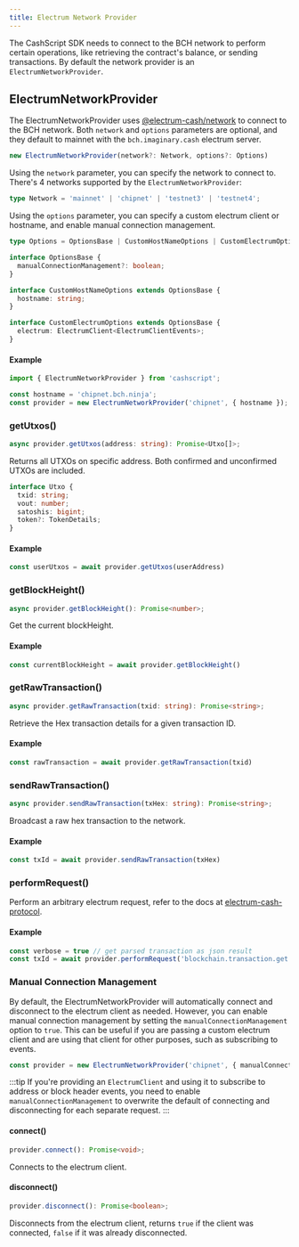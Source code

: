 ```yaml
---
title: Electrum Network Provider
---
```


The CashScript SDK needs to connect to the BCH network to perform certain operations, like retrieving the contract's balance, or sending transactions. By default the network provider is an `ElectrumNetworkProvider`.

## ElectrumNetworkProvider

The ElectrumNetworkProvider uses [@electrum-cash/network][electrum-cash] to connect to the BCH network. Both `network` and `options` parameters are optional, and they default to mainnet with the `bch.imaginary.cash` electrum server.

```ts
new ElectrumNetworkProvider(network?: Network, options?: Options)
```

Using the `network` parameter, you can specify the network to connect to. There's 4 networks supported by the `ElectrumNetworkProvider`:

```ts
type Network = 'mainnet' | 'chipnet' | 'testnet3' | 'testnet4';
```

Using the `options` parameter, you can specify a custom electrum client or hostname, and enable manual connection management.

```ts
type Options = OptionsBase | CustomHostNameOptions | CustomElectrumOptions;

interface OptionsBase {
  manualConnectionManagement?: boolean;
}

interface CustomHostNameOptions extends OptionsBase {
  hostname: string;
}

interface CustomElectrumOptions extends OptionsBase {
  electrum: ElectrumClient<ElectrumClientEvents>;
}
```

#### Example
```ts
import { ElectrumNetworkProvider } from 'cashscript';

const hostname = 'chipnet.bch.ninja';
const provider = new ElectrumNetworkProvider('chipnet', { hostname });
```

### getUtxos()
```ts
async provider.getUtxos(address: string): Promise<Utxo[]>;
```
Returns all UTXOs on specific address. Both confirmed and unconfirmed UTXOs are included.

```ts
interface Utxo {
  txid: string;
  vout: number;
  satoshis: bigint;
  token?: TokenDetails;
}
```

#### Example
```ts
const userUtxos = await provider.getUtxos(userAddress)
```

### getBlockHeight()
```ts
async provider.getBlockHeight(): Promise<number>;
```
Get the current blockHeight.

#### Example
```ts
const currentBlockHeight = await provider.getBlockHeight()
```

### getRawTransaction()
```ts
async provider.getRawTransaction(txid: string): Promise<string>;
```

Retrieve the Hex transaction details for a given transaction ID.

#### Example
```ts
const rawTransaction = await provider.getRawTransaction(txid)
```

### sendRawTransaction()
```ts
async provider.sendRawTransaction(txHex: string): Promise<string>;
```
Broadcast a raw hex transaction to the network.

#### Example
```ts
const txId = await provider.sendRawTransaction(txHex)
```

### performRequest()

Perform an arbitrary electrum request, refer to the docs at [electrum-cash-protocol](https://electrum-cash-protocol.readthedocs.io/en/latest/).

#### Example
```ts
const verbose = true // get parsed transaction as json result
const txId = await provider.performRequest('blockchain.transaction.get', txid, verbose)
```

### Manual Connection Management

By default, the ElectrumNetworkProvider will automatically connect and disconnect to the electrum client as needed. However, you can enable manual connection management by setting the `manualConnectionManagement` option to `true`. This can be useful if you are passing a custom electrum client and are using that client for other purposes, such as subscribing to events.

```ts
const provider = new ElectrumNetworkProvider('chipnet', { manualConnectionManagement: true });
```

:::tip
If you're providing an `ElectrumClient` and using it to subscribe to address or block header events, you need to enable `manualConnectionManagement` to overwrite the default of connecting and disconnecting for each separate request.
:::

#### connect()
```ts
provider.connect(): Promise<void>;
```

Connects to the electrum client.

#### disconnect()
```ts
provider.disconnect(): Promise<boolean>;
```

Disconnects from the electrum client, returns `true` if the client was connected, `false` if it was already disconnected.


[electrum-cash]: https://www.npmjs.com/package/@electrum-cash/network
